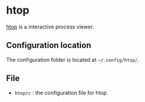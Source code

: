 # htop
[htop](https://github.com/htop-dev/htop) is a interactive process viewer.

## Configuration location
The configuration folder is located at `~/.config/htop/`.

## File
- `htoprc` : the configuration file for htop.
